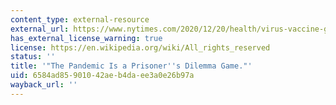 ```yaml
---
content_type: external-resource
external_url: https://www.nytimes.com/2020/12/20/health/virus-vaccine-game-theory.html
has_external_license_warning: true
license: https://en.wikipedia.org/wiki/All_rights_reserved
status: ''
title: '"The Pandemic Is a Prisoner''s Dilemma Game."'
uid: 6584ad85-9010-42ae-b4da-ee3a0e26b97a
wayback_url: ''
---
```

